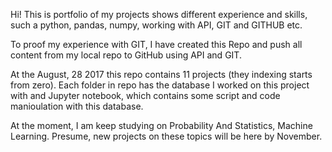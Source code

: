 Hi! This is portfolio of my projects shows different experience and skills, such a python, pandas, numpy, working with API, GIT and GITHUB etc.
 
To proof my experience with GIT, I have created this Repo and push all content from my local repo to GitHub using API and GIT.

At the August, 28 2017 this repo  contains 11 projects (they indexing starts from zero).
Each folder in repo  has the database I worked on this project with and Jupyter notebook, which contains some script and code manioulation with this database. 

At the moment, I am keep studying on Probability And Statistics, Machine Learning. Presume, new projects on these topics will be here by November.
